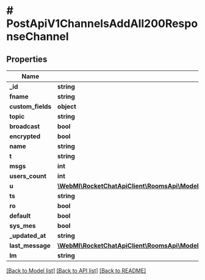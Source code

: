 # # PostApiV1ChannelsAddAll200ResponseChannel

## Properties

Name | Type | Description | Notes
------------ | ------------- | ------------- | -------------
**_id** | **string** |  | [optional]
**fname** | **string** |  | [optional]
**custom_fields** | **object** |  | [optional]
**topic** | **string** |  | [optional]
**broadcast** | **bool** |  | [optional]
**encrypted** | **bool** |  | [optional]
**name** | **string** |  | [optional]
**t** | **string** |  | [optional]
**msgs** | **int** |  | [optional]
**users_count** | **int** |  | [optional]
**u** | [**\WebMI\RocketChatApiClient\RoomsApi\Model\PostApiV1ChannelsAddAll200ResponseChannelU**](PostApiV1ChannelsAddAll200ResponseChannelU.md) |  | [optional]
**ts** | **string** |  | [optional]
**ro** | **bool** |  | [optional]
**default** | **bool** |  | [optional]
**sys_mes** | **bool** |  | [optional]
**_updated_at** | **string** |  | [optional]
**last_message** | [**\WebMI\RocketChatApiClient\RoomsApi\Model\PostApiV1ChannelsAddAll200ResponseChannelLastMessage**](PostApiV1ChannelsAddAll200ResponseChannelLastMessage.md) |  | [optional]
**lm** | **string** |  | [optional]

[[Back to Model list]](../../README.md#models) [[Back to API list]](../../README.md#endpoints) [[Back to README]](../../README.md)

